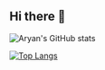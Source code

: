 ## Hi there 👋

<!--
**AryanSwaroop/AryanSwaroop** is a ✨ _special_ ✨ repository because its `README.md` (this file) appears on your GitHub profile.

Here are some ideas to get you started:

- 🔭 I’m currently working on ...
- 🌱 I’m currently learning ...
- 👯 I’m looking to collaborate on ...
- 🤔 I’m looking for help with ...
- 💬 Ask me about ...
- 📫 How to reach me: ...
- 😄 Pronouns: ...
- ⚡ Fun fact: ...
-->

![Aryan's GitHub stats](https://github-readme-stats.vercel.app/api?username=AryanSwaroop&show_icons=true&theme=radical&hide_rank=true&hide=stars)                     

[![Top Langs](https://github-readme-stats.vercel.app/api/top-langs/?username=AryanSwaroop&layout=donut)](https://github.com/anuraghazra/github-readme-stats)
